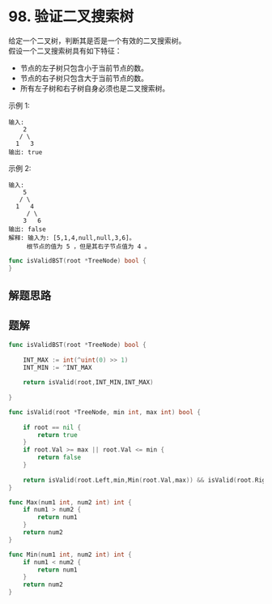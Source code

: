 # 98. 验证二叉搜索树
给定一个二叉树，判断其是否是一个有效的二叉搜索树。  
假设一个二叉搜索树具有如下特征：
- 节点的左子树只包含小于当前节点的数。
- 节点的右子树只包含大于当前节点的数。
- 所有左子树和右子树自身必须也是二叉搜索树。

示例 1:  
```
输入:
    2
   / \
  1   3
输出: true
```
示例 2:  
```
输入:
    5
   / \
  1   4
     / \
    3   6
输出: false
解释: 输入为: [5,1,4,null,null,3,6]。
     根节点的值为 5 ，但是其右子节点值为 4 。
```

```go
func isValidBST(root *TreeNode) bool {
}
```

## 解题思路


## 题解

```go
func isValidBST(root *TreeNode) bool {
    
    INT_MAX := int(^uint(0) >> 1)
    INT_MIN := ^INT_MAX
    
    return isValid(root,INT_MIN,INT_MAX) 
    
}

func isValid(root *TreeNode, min int, max int) bool {
    
    if root == nil {
        return true
    }
    if root.Val >= max || root.Val <= min {
        return false
    }
    
    return isValid(root.Left,min,Min(root.Val,max)) && isValid(root.Right,Max(min,root.Val),max)
}

func Max(num1 int, num2 int) int {
    if num1 > num2 {
        return num1
    }
    return num2
}

func Min(num1 int, num2 int) int {
    if num1 < num2 {
        return num1
    }
    return num2
}



```
